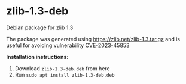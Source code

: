 # zlib-1.3-deb
Debian package for zlib 1.3

The package was generated using https://zlib.net/zlib-1.3.tar.gz and is useful for avoiding vulnerability [CVE-2023-45853](https://security-tracker.debian.org/tracker/CVE-2023-45853)

**Installation instructions:**
1. Download `zlib-1.3-deb.deb` from here
2. Run `sudo apt install zlib-1.3-deb.deb`
